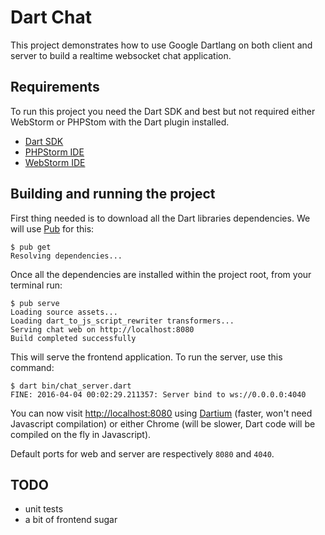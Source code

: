 # Dart Chat

This project demonstrates how to use Google Dartlang on both client and server to build a realtime websocket chat
application.

## Requirements

To run this project you need the Dart SDK and best but not required either WebStorm or PHPStom with the Dart plugin
installed.

* [Dart SDK](https://www.dartlang.org/downloads/)
* [PHPStorm IDE](https://www.jetbrains.com/phpstorm/download/)
* [WebStorm IDE](https://www.jetbrains.com/webstorm/download/)

## Building and running the project

First thing needed is to download all the Dart libraries dependencies. We will use [Pub](http://pub.dartlang.org) for
this:

```
$ pub get
Resolving dependencies...
```

Once all the dependencies are installed within the project root, from your terminal run:

```
$ pub serve
Loading source assets...
Loading dart_to_js_script_rewriter transformers...
Serving chat web on http://localhost:8080
Build completed successfully
```

This will serve the frontend application. To run the server, use this command:

```
$ dart bin/chat_server.dart
FINE: 2016-04-04 00:02:29.211357: Server bind to ws://0.0.0.0:4040
```

You can now visit [http://localhost:8080](http://localhost:8080) using [Dartium](https://www.dartlang.org/tools/dartium/) (faster, won't need Javascript
compilation) or either Chrome (will be slower, Dart code will be compiled on the fly in Javascript).

Default ports for web and server are respectively `8080` and `4040`.

## TODO

* unit tests
* a bit of frontend sugar
